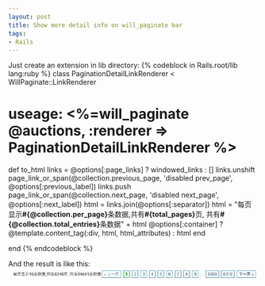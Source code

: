 ```yaml
---
layout: post
title: Show more detail info on will_paginate bar
tags:
- Rails
---
```


Just create an extension in lib directory:
{% codeblock in Rails.root/lib lang:ruby %}
class PaginationDetailLinkRenderer < WillPaginate::LinkRenderer

  # useage: <%=will_paginate @auctions, :renderer => PaginationDetailLinkRenderer %>

  def to_html
    links = @options[:page_links] ? windowed_links : []
    links.unshift page_link_or_span(@collection.previous_page, 'disabled prev_page', @options[:previous_label])
    links.push    page_link_or_span(@collection.next_page,     'disabled next_page', @options[:next_label])
    html = links.join(@options[:separator])
    html = "每页显示<b>#{@collection.per_page}</b>条数据,共有<b>#{total_pages}</b>页,  共有<b>#{@collection.total_entries}</b>条数据" + html
    @options[:container] ? @template.content_tag(:div, html, html_attributes) : html
  end

end
{% endcodeblock %}

And the result is like this:
![will_paginate bar](/images/posts/2010-08-08-paginate-bar.jpg "will_paginate bar")